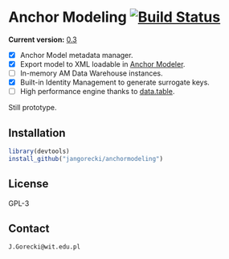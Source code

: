 # Anchor Modeling [![Build Status](https://travis-ci.org/jangorecki/anchormodeling.svg?branch=master)](https://travis-ci.org/jangorecki/anchormodeling)

**Current version:** [0.3](NEWS.md)  

- [x] Anchor Model metadata manager.  
- [x] Export model to XML loadable in [Anchor Modeler](roenbaeck.github.io/anchor/).
- [ ] In-memory AM Data Warehouse instances.
- [x] Built-in Identity Management to generate surrogate keys.
- [ ] High performance engine thanks to [data.table](https://github.com/Rdatatable/data.table/wiki).

Still prototype.

## Installation

```r
library(devtools)
install_github("jangorecki/anchormodeling")
```

## License

GPL-3  

## Contact

`J.Gorecki@wit.edu.pl`
